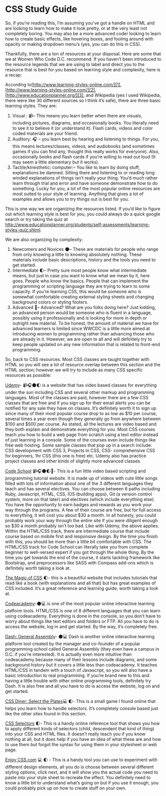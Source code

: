 <h1>CSS Study Guide</h1>

So, if you’re reading this, I’m assuming you’ve got a handle on HTML and are looking to learn how to make it look pretty, or at the very least not completely boring. You may also be a more advanced coder looking to learn how to create basic effects, like hovering boxes, and fooling around with opacity or making dropdown menu’s (yes, you can do this in CSS). 

Thankfully, there are a ton of resources at your disposal.  Here are some that we at Women Who Code D.C. recommend.
If you haven’t been introduced to the resource legends that we are using to label and direct you to the resource that is best for you based on learning style and complexity, here is a recap:

According to[http://www.learning-styles-online.com/][1], [http://www.learning-styles-online.com/][2], [http://www.educationplanner.org/][3], and Wikipedia (yes I used Wikipedia, there were like 30 different sources so I think it’s safe), there are three basic learning styles. They are:

 1. Visual : :video_camera:– This means you learn better when there are visuals, including pictures, diagrams, and occasionally books. You literally need to see it to believe it (or understand it). Flash cards, videos and color coded materials are your friend.
 2. Auditory: :headphones: – you learn best by hearing and listening to things. For you, this means lectures/classes, videos, and audiobooks (and sometimes games if you can find any, thought this really works for everyone). Also, occasionally books and flash cards if you’re willing to read out loud (It may seem a little elementary but it works).
 3. Tactile/kinesthetic: computer:– You like to learn by doing stuff, explanations be damned. Sitting there and listening to or reading long winded explanations of things isn’t really your thing. You’d much rather learn through trial and error and have someone demonstrate how to do something. Lucky for you, a lot of the most popular online resources are most suited to your style of learning. Anything that gives a lot of examples and allows you to try things out is best for you. 


This is one way we are organizing the resources listed. If you’d like to figure out which learning style is best for you, you could always do a quick google search or try taking the quiz at http://www.educationplanner.org/students/self-assessments/learning-styles-quiz.shtml.  


We are also organizing by complexity:

 1. Newcomers and Novices :new_moon:– These are materials for people who range from only knowing a little to knowing absolutely nothing. These materials include basic descriptions, history and the tools you need to get started. 
 2. Intermediate :first_quarter_moon:– Pretty sure most people know what intermediate means, but just in case you want to know what we mean by it, here goes. People who know the basics. People that can implement the programming or scripting language they are trying to learn to some capacity. If you’re learning CSS, this would be someone who is somewhat comfortable creating external styling sheets and changing background colors or styling footers.
 3. Advanced :full_moon_with_face:– Advanced? What are you folks doing here? Just kidding, an advanced person would be someone who is fluent in a language, possibly using it professionally and is looking for more in depth or outright new material. To be honest, the amount of material we have for advanced learners is limited since WWCDC is a little more aimed at introducing women to programming rather than advancing those who are already in it. However, we are open to all and will definitely try to keep people updated on any new information that is related to front-end programming.
 

So, back to CSS resources. Most CSS classes are taught together with HTML so you will see a lot of resource overlap between this section and the HTML section; however we will try to include as many CSS specific resources as possible:

[Udemy][4]- :video_camera::headphones::new_moon::first_quarter_moon: is a website that has video based classes for everything under the sun including CSS and several other markup and programming languages. Most of the classes are paid, however there are a few CSS classes that are free and if you sign up for their email alerts you can be notified for any sale they have on classes. It’s definitely worth it to sign up since many of their most popular course drop to as low as $10 per course, several times a year even though they generally  go from anywhere between $100 and $500 per course. As stated, all the lectures are video based and they both explain and demonstrate everything for you. Most CSS courses teach you how to build a web page from scratch using a text editor instead of just learning in a console. Some of the courses even include things like free web hosting. Some sample classes that pop up in a search include: CSS development with CSS 3, Projects in CSS, CSS- comprehensive CSS for beginners, 1hr CSS (this one is free) etc. Udemy also has practice project classes and other kinds of slightly more advanced classes.


[Code School][5] :video_camera::headphones::new_moon::first_quarter_moon::full_moon_with_face:- This is a fun little video based scripting and programming tutorial website. It is made up of videos with cute little songs filled with lots of information about one of the 3 different languages they teach and has several electives. You can choose between 6 paths including Ruby, Javascript, HTML, CSS, IOS (building apps), Git (a version control system, more on that later) and electives (which include everything else). You have the opportunity to earn badges and rewards as you work your way through the programs. A few of their course are free, but for full access to everything, it will cost you about $30 a month. In all honesty, you could probably work your way through the entire site if you were diligent enough so $30 a month probably isn’t too bad. Like with Udemy, the above applies. Within the HTML/CSS track, there are intermediate course that include course based on mobile first and responsive design. By the time you finish with this, you should be more than a little bit comfortable with CSS. The HTML/CSS track for Code School can literally take you from complete beginner to well-versed expert if you got through the whole thing. By the time you get towards the end of the course, it starts tackling framework like Bootstrap, and preprocessors like SASS with Compass add-ons which is definitely worth taking a look at.


[The Magic of CSS][6] :first_quarter_moon:- this is a beautiful website that includes tutorials that read like a book (with explanations and all that) but has great examples of CSS included. It’s a great reference and learning guide, worth taking a look at. 

[Codeacademy][7]-:new_moon::computer: is one of the most popular online interactive learning platform tools. HTML/CSS is one of 8 different languages that you can learn using codeacademy. Everything is done in the console, so you don’t have to worry about things like text editors and folders or FTP. All you have to do is access the website, log in and get started. By the way, it’s completely free.

[Dash: General Assembly][8]- :new_moon::computer: Dash is another online interactive learning platform tool created by the manager and co-founder of a popular programming school called General Assembly (they even have a campus in D.C. if you’re interested). It is actually even more intuitive than codeacademy because many of their lessons include diagrams, and some background history but it covers a little less than codeacademy. It teaches HTML/CSS in tandem with a touch of Javascript, so you will also have a basic introduction to real programming. If you’re brand new to this and having a little trouble with other online programming tools, definitely try Dash. It is also free and all you have to do is access the website, log on and get started. 

[CSS Diner: Select the Plates][9]:computer: :first_quarter_moon:- This is a small game I found online that helps you learn how to handle selectors. It’s completely console based just like the other sites found in this section.

[CSS Selectors][10] :first_quarter_moon:- This is a handy online reference tool that shows you how to apply different kinds of selectors (child, descendent that kind of thing) into your CSS and HTML files. It doesn’t really teach you if you know nothing at all, but it does help if you have an idea of what these are and how to use them but forgot the syntax for using them in your stylesheet or web page.

[Enjoy CSS.com][11] :computer: :first_quarter_moon: - This is a handy tool you can use to experiment with different design elements, all you do is choose between several different styling options, click next, and it will show you the actual code you need to paste into your style sheet to recreate the effect. You definitely need to know a little bit to understand what’s going on but if you use it enough, you could probably pick up on how to create stuff on your own. 


  [1]: http://www.learning-styles-online.com/
  [2]: http://www.learning-styles-online.com/
  [3]: http://www.educationplanner.org/
  [4]: https://www.udemy.com/
  [5]: https://www.codeschool.com/
  [6]: http://adamschwartz.co/magic-of-css/
  [7]: http://www.codecademy.com/
  [8]: https://dash.generalassemb.ly/
  [9]: http://flukeout.github.io/
  [10]: http://benhowdle.im/cssselectors/
  [11]: http://enjoycss.com/
